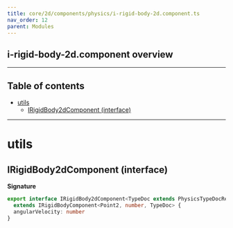 ```yaml
---
title: core/2d/components/physics/i-rigid-body-2d.component.ts
nav_order: 12
parent: Modules
---
```


## i-rigid-body-2d.component overview

---

<h2 class="text-delta">Table of contents</h2>

- [utils](#utils)
  - [IRigidBody2dComponent (interface)](#irigidbody2dcomponent-interface)

---

# utils

## IRigidBody2dComponent (interface)

**Signature**

```ts
export interface IRigidBody2dComponent<TypeDoc extends PhysicsTypeDocRepo2D = PhysicsTypeDocRepo2D>
  extends IRigidBodyComponent<Point2, number, TypeDoc> {
  angularVelocity: number
}
```
